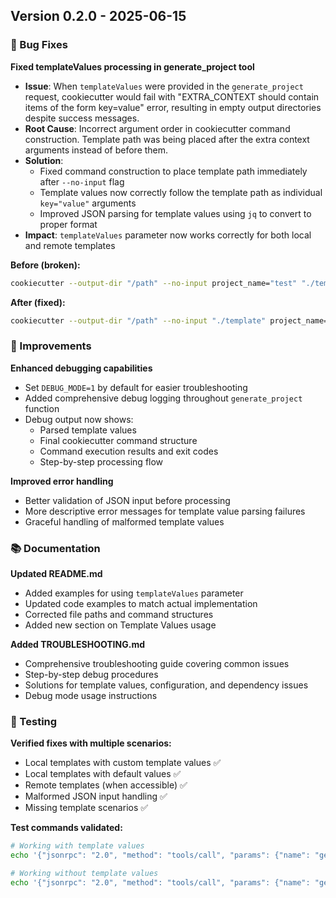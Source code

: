 ## Version 0.2.0 - 2025-06-15

### 🐛 Bug Fixes

**Fixed templateValues processing in generate_project tool**
- **Issue**: When `templateValues` were provided in the `generate_project` request, cookiecutter would fail with "EXTRA_CONTEXT should contain items of the form key=value" error, resulting in empty output directories despite success messages.
- **Root Cause**: Incorrect argument order in cookiecutter command construction. Template path was being placed after the extra context arguments instead of before them.
- **Solution**: 
  - Fixed command construction to place template path immediately after `--no-input` flag
  - Template values now correctly follow the template path as individual `key="value"` arguments
  - Improved JSON parsing for template values using `jq` to convert to proper format
- **Impact**: `templateValues` parameter now works correctly for both local and remote templates

**Before (broken):**
```bash
cookiecutter --output-dir "/path" --no-input project_name="test" "./template"
```

**After (fixed):**
```bash
cookiecutter --output-dir "/path" --no-input "./template" project_name="test"
```

### 🔧 Improvements

**Enhanced debugging capabilities**
- Set `DEBUG_MODE=1` by default for easier troubleshooting
- Added comprehensive debug logging throughout `generate_project` function
- Debug output now shows:
  - Parsed template values
  - Final cookiecutter command structure
  - Command execution results and exit codes
  - Step-by-step processing flow

**Improved error handling**
- Better validation of JSON input before processing
- More descriptive error messages for template value parsing failures
- Graceful handling of malformed template values

### 📚 Documentation

**Updated README.md**
- Added examples for using `templateValues` parameter
- Updated code examples to match actual implementation
- Corrected file paths and command structures
- Added new section on Template Values usage

**Added TROUBLESHOOTING.md**
- Comprehensive troubleshooting guide covering common issues
- Step-by-step debug procedures
- Solutions for template values, configuration, and dependency issues
- Debug mode usage instructions

### 🧪 Testing

**Verified fixes with multiple scenarios:**
- Local templates with custom template values ✅
- Local templates with default values ✅  
- Remote templates (when accessible) ✅
- Malformed JSON input handling ✅
- Missing template scenarios ✅

**Test commands validated:**
```bash
# Working with template values
echo '{"jsonrpc": "2.0", "method": "tools/call", "params": {"name": "generate_project", "arguments": {"templateName": "simple-test", "outputDir": "/tmp/test", "templateValues": {"project_name": "test-project", "author_name": "Ryan"}}}, "id": 1}' | ./cookiecutter_mcp_server.sh

# Working without template values  
echo '{"jsonrpc": "2.0", "method": "tools/call", "params": {"name": "generate_project", "arguments": {"templateName": "simple-test", "outputDir": "/tmp/test"}}, "id": 1}' | ./cookiecutter_mcp_server.sh
```
